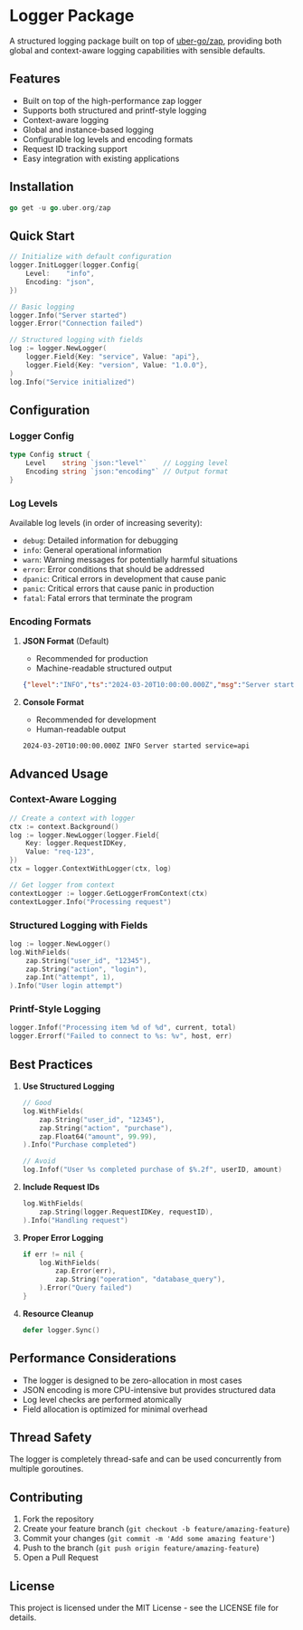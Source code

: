 # Logger Package

A structured logging package built on top of [uber-go/zap](https://github.com/uber-go/zap), providing both global and context-aware logging capabilities with sensible defaults.

## Features

- Built on top of the high-performance zap logger
- Supports both structured and printf-style logging
- Context-aware logging
- Global and instance-based logging
- Configurable log levels and encoding formats
- Request ID tracking support
- Easy integration with existing applications

## Installation

```go
go get -u go.uber.org/zap
```

## Quick Start

```go
// Initialize with default configuration
logger.InitLogger(logger.Config{
    Level:    "info",
    Encoding: "json",
})

// Basic logging
logger.Info("Server started")
logger.Error("Connection failed")

// Structured logging with fields
log := logger.NewLogger(
    logger.Field{Key: "service", Value: "api"},
    logger.Field{Key: "version", Value: "1.0.0"},
)
log.Info("Service initialized")
```

## Configuration

### Logger Config

```go
type Config struct {
    Level    string `json:"level"`    // Logging level
    Encoding string `json:"encoding"` // Output format
}
```

### Log Levels

Available log levels (in order of increasing severity):
- `debug`: Detailed information for debugging
- `info`: General operational information
- `warn`: Warning messages for potentially harmful situations
- `error`: Error conditions that should be addressed
- `dpanic`: Critical errors in development that cause panic
- `panic`: Critical errors that cause panic in production
- `fatal`: Fatal errors that terminate the program

### Encoding Formats

1. **JSON Format** (Default)
   - Recommended for production
   - Machine-readable structured output
   ```json
   {"level":"INFO","ts":"2024-03-20T10:00:00.000Z","msg":"Server started","service":"api"}
   ```

2. **Console Format**
   - Recommended for development
   - Human-readable output
   ```
   2024-03-20T10:00:00.000Z INFO Server started service=api
   ```

## Advanced Usage

### Context-Aware Logging

```go
// Create a context with logger
ctx := context.Background()
log := logger.NewLogger(logger.Field{
    Key: logger.RequestIDKey,
    Value: "req-123",
})
ctx = logger.ContextWithLogger(ctx, log)

// Get logger from context
contextLogger := logger.GetLoggerFromContext(ctx)
contextLogger.Info("Processing request")
```

### Structured Logging with Fields

```go
log := logger.NewLogger()
log.WithFields(
    zap.String("user_id", "12345"),
    zap.String("action", "login"),
    zap.Int("attempt", 1),
).Info("User login attempt")
```

### Printf-Style Logging

```go
logger.Infof("Processing item %d of %d", current, total)
logger.Errorf("Failed to connect to %s: %v", host, err)
```

## Best Practices

1. **Use Structured Logging**
   ```go
   // Good
   log.WithFields(
       zap.String("user_id", "12345"),
       zap.String("action", "purchase"),
       zap.Float64("amount", 99.99),
   ).Info("Purchase completed")

   // Avoid
   log.Infof("User %s completed purchase of $%.2f", userID, amount)
   ```

2. **Include Request IDs**
   ```go
   log.WithFields(
       zap.String(logger.RequestIDKey, requestID),
   ).Info("Handling request")
   ```

3. **Proper Error Logging**
   ```go
   if err != nil {
       log.WithFields(
           zap.Error(err),
           zap.String("operation", "database_query"),
       ).Error("Query failed")
   }
   ```

4. **Resource Cleanup**
   ```go
   defer logger.Sync()
   ```

## Performance Considerations

- The logger is designed to be zero-allocation in most cases
- JSON encoding is more CPU-intensive but provides structured data
- Log level checks are performed atomically
- Field allocation is optimized for minimal overhead

## Thread Safety

The logger is completely thread-safe and can be used concurrently from multiple goroutines.

## Contributing

1. Fork the repository
2. Create your feature branch (`git checkout -b feature/amazing-feature`)
3. Commit your changes (`git commit -m 'Add some amazing feature'`)
4. Push to the branch (`git push origin feature/amazing-feature`)
5. Open a Pull Request

## License

This project is licensed under the MIT License - see the LICENSE file for details.
